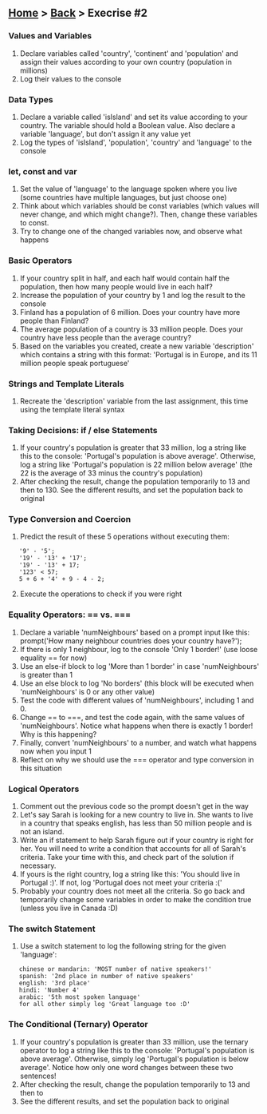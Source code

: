 ## [Home](../../../README.md) > [Back](../lesson.md) > Execrise #2

### Values and Variables

1. Declare variables called 'country', 'continent' and 'population' and assign their values according to your own country (population in millions)
2. Log their values to the console

### Data Types

1. Declare a variable called 'isIsland' and set its value according to your country. The variable should hold a Boolean value. Also declare a variable
   'language', but don't assign it any value yet
2. Log the types of 'isIsland', 'population', 'country' and 'language' to the console

### let, const and var

1. Set the value of 'language' to the language spoken where you live (some countries have multiple languages, but just choose one)
2. Think about which variables should be const variables (which values will never change, and which might change?). Then, change these variables to const.
3. Try to change one of the changed variables now, and observe what happens

### Basic Operators

1. If your country split in half, and each half would contain half the population, then how many people would live in each half?
2. Increase the population of your country by 1 and log the result to the console
3. Finland has a population of 6 million. Does your country have more people than Finland?
4. The average population of a country is 33 million people. Does your country have less people than the average country?
5. Based on the variables you created, create a new variable 'description' which contains a string with this format: 'Portugal is in Europe, and its 11 million
   people speak portuguese'

### Strings and Template Literals

1. Recreate the 'description' variable from the last assignment, this time using the template literal syntax

### Taking Decisions: if / else Statements

1. If your country's population is greater that 33 million, log a string like this to the console: 'Portugal's population is above average'. Otherwise, log a string like 'Portugal's population is 22 million below average' (the 22 is the average of 33 minus the country's population)
2. After checking the result, change the population temporarily to 13 and then to 130. See the different results, and set the population back to original

### Type Conversion and Coercion

1. Predict the result of these 5 operations without executing them:

```
   '9' - '5';
   '19' - '13' + '17';
   '19' - '13' + 17;
   '123' < 57;
   5 + 6 + '4' + 9 - 4 - 2;
```

2. Execute the operations to check if you were right

### Equality Operators: == vs. ===

1. Declare a variable 'numNeighbours' based on a prompt input like this: prompt('How many neighbour countries does your country have?');
2. If there is only 1 neighbour, log to the console 'Only 1 border!' (use loose equality == for now)
3. Use an else-if block to log 'More than 1 border' in case 'numNeighbours' is greater than 1
4. Use an else block to log 'No borders' (this block will be executed when 'numNeighbours' is 0 or any other value)
5. Test the code with different values of 'numNeighbours', including 1 and 0.
6. Change == to ===, and test the code again, with the same values of 'numNeighbours'. Notice what happens when there is exactly 1 border! Why is this happening?
7. Finally, convert 'numNeighbours' to a number, and watch what happens now when you input 1
8. Reflect on why we should use the === operator and type conversion in this situation

### Logical Operators

1. Comment out the previous code so the prompt doesn't get in the way
2. Let's say Sarah is looking for a new country to live in. She wants to live in a country that speaks english, has less than 50 million people and is not an island.
3. Write an if statement to help Sarah figure out if your country is right for her. You will need to write a condition that accounts for all of Sarah's criteria. Take your time with this, and check part of the solution if necessary.
4. If yours is the right country, log a string like this: 'You should live in Portugal :)'. If not, log 'Portugal does not meet your criteria :('
5. Probably your country does not meet all the criteria. So go back and temporarily change some variables in order to make the condition true (unless you live in Canada :D)

### The switch Statement

1. Use a switch statement to log the following string for the given 'language':

```
   chinese or mandarin: 'MOST number of native speakers!'
   spanish: '2nd place in number of native speakers'
   english: '3rd place'
   hindi: 'Number 4'
   arabic: '5th most spoken language'
   for all other simply log 'Great language too :D'
```

### The Conditional (Ternary) Operator

1. If your country's population is greater than 33 million, use the ternary operator to log a string like this to the console: 'Portugal's population is above average'. Otherwise, simply log 'Portugal's population is below average'. Notice how only one word changes between these two sentences!
2. After checking the result, change the population temporarily to 13 and then to
3. See the different results, and set the population back to original
